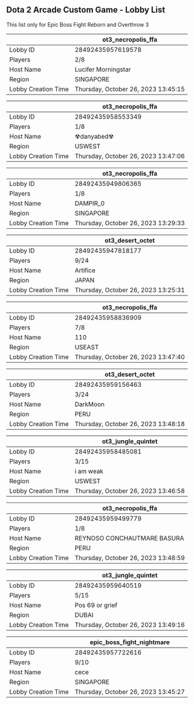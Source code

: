 ## Dota 2 Arcade Custom Game - Lobby List

This list only for Epic Boss Fight Reborn and Overthrow 3

|  | ot3_necropolis_ffa |
| ------ | ------ |
| Lobby ID | 28492435957619578 |
| Players | 2/8 |
| Host Name | Lucifer Morningstar |
| Region | SINGAPORE |
| Lobby Creation Time | Thursday, October 26, 2023 13:45:15 |


|  | ot3_necropolis_ffa |
| ------ | ------ |
| Lobby ID | 28492435958553349 |
| Players | 1/8 |
| Host Name | ☢︎danyabed☢ |
| Region | USWEST |
| Lobby Creation Time | Thursday, October 26, 2023 13:47:06 |


|  | ot3_necropolis_ffa |
| ------ | ------ |
| Lobby ID | 28492435949806365 |
| Players | 1/8 |
| Host Name | DAMPIR_0 |
| Region | SINGAPORE |
| Lobby Creation Time | Thursday, October 26, 2023 13:29:33 |


|  | ot3_desert_octet |
| ------ | ------ |
| Lobby ID | 28492435947818177 |
| Players | 9/24 |
| Host Name | Artifice |
| Region | JAPAN |
| Lobby Creation Time | Thursday, October 26, 2023 13:25:31 |


|  | ot3_necropolis_ffa |
| ------ | ------ |
| Lobby ID | 28492435958836909 |
| Players | 7/8 |
| Host Name | 110 |
| Region | USEAST |
| Lobby Creation Time | Thursday, October 26, 2023 13:47:40 |


|  | ot3_desert_octet |
| ------ | ------ |
| Lobby ID | 28492435959156463 |
| Players | 3/24 |
| Host Name | DarkMoon |
| Region | PERU |
| Lobby Creation Time | Thursday, October 26, 2023 13:48:18 |


|  | ot3_jungle_quintet |
| ------ | ------ |
| Lobby ID | 28492435958485081 |
| Players | 3/15 |
| Host Name | i am weak |
| Region | USWEST |
| Lobby Creation Time | Thursday, October 26, 2023 13:46:58 |


|  | ot3_necropolis_ffa |
| ------ | ------ |
| Lobby ID | 28492435959499779 |
| Players | 1/8 |
| Host Name | REYNOSO CONCHAUTMARE BASURA |
| Region | PERU |
| Lobby Creation Time | Thursday, October 26, 2023 13:48:59 |


|  | ot3_jungle_quintet |
| ------ | ------ |
| Lobby ID | 28492435959640519 |
| Players | 5/15 |
| Host Name | Pos 69 or grief |
| Region | DUBAI |
| Lobby Creation Time | Thursday, October 26, 2023 13:49:16 |


|  | epic_boss_fight_nightmare |
| ------ | ------ |
| Lobby ID | 28492435957722616 |
| Players | 9/10 |
| Host Name | cece |
| Region | SINGAPORE |
| Lobby Creation Time | Thursday, October 26, 2023 13:45:27 |


